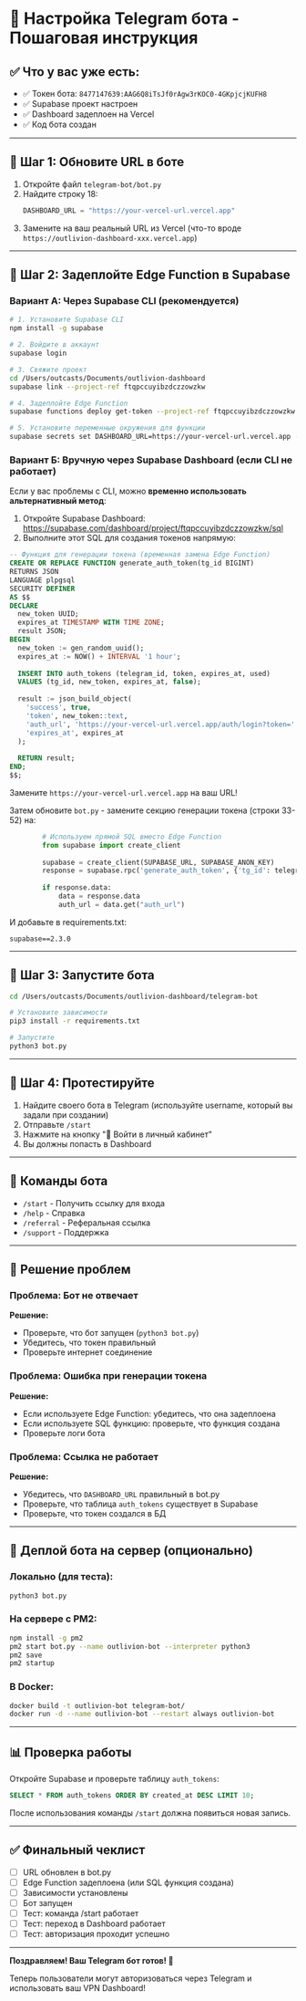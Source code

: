 # 🤖 Настройка Telegram бота - Пошаговая инструкция

## ✅ Что у вас уже есть:

- ✅ Токен бота: `8477147639:AAG6Q8iTsJf0rAgw3rKOC0-4GKpjcjKUFH8`
- ✅ Supabase проект настроен
- ✅ Dashboard задеплоен на Vercel
- ✅ Код бота создан

---

## 📝 Шаг 1: Обновите URL в боте

1. Откройте файл `telegram-bot/bot.py`
2. Найдите строку 18:
   ```python
   DASHBOARD_URL = "https://your-vercel-url.vercel.app"
   ```
3. Замените на ваш реальный URL из Vercel (что-то вроде `https://outlivion-dashboard-xxx.vercel.app`)

---

## 📝 Шаг 2: Задеплойте Edge Function в Supabase

### Вариант А: Через Supabase CLI (рекомендуется)

```bash
# 1. Установите Supabase CLI
npm install -g supabase

# 2. Войдите в аккаунт
supabase login

# 3. Свяжите проект
cd /Users/outcasts/Documents/outlivion-dashboard
supabase link --project-ref ftqpccuyibzdczzowzkw

# 4. Задеплойте Edge Function
supabase functions deploy get-token --project-ref ftqpccuyibzdczzowzkw

# 5. Установите переменные окружения для функции
supabase secrets set DASHBOARD_URL=https://your-vercel-url.vercel.app --project-ref ftqpccuyibzdczzowzkw
```

### Вариант Б: Вручную через Supabase Dashboard (если CLI не работает)

Если у вас проблемы с CLI, можно **временно использовать альтернативный метод**:

1. Откройте Supabase Dashboard: https://supabase.com/dashboard/project/ftqpccuyibzdczzowzkw/sql
2. Выполните этот SQL для создания токенов напрямую:

```sql
-- Функция для генерации токена (временная замена Edge Function)
CREATE OR REPLACE FUNCTION generate_auth_token(tg_id BIGINT)
RETURNS JSON
LANGUAGE plpgsql
SECURITY DEFINER
AS $$
DECLARE
  new_token UUID;
  expires_at TIMESTAMP WITH TIME ZONE;
  result JSON;
BEGIN
  new_token := gen_random_uuid();
  expires_at := NOW() + INTERVAL '1 hour';
  
  INSERT INTO auth_tokens (telegram_id, token, expires_at, used)
  VALUES (tg_id, new_token, expires_at, false);
  
  result := json_build_object(
    'success', true,
    'token', new_token::text,
    'auth_url', 'https://your-vercel-url.vercel.app/auth/login?token=' || new_token::text,
    'expires_at', expires_at
  );
  
  RETURN result;
END;
$$;
```

Замените `https://your-vercel-url.vercel.app` на ваш URL!

Затем обновите `bot.py` - замените секцию генерации токена (строки 33-52) на:

```python
        # Используем прямой SQL вместо Edge Function
        from supabase import create_client
        
        supabase = create_client(SUPABASE_URL, SUPABASE_ANON_KEY)
        response = supabase.rpc('generate_auth_token', {'tg_id': telegram_id}).execute()
        
        if response.data:
            data = response.data
            auth_url = data.get("auth_url")
```

И добавьте в requirements.txt:
```
supabase==2.3.0
```

---

## 📝 Шаг 3: Запустите бота

```bash
cd /Users/outcasts/Documents/outlivion-dashboard/telegram-bot

# Установите зависимости
pip3 install -r requirements.txt

# Запустите
python3 bot.py
```

---

## 🧪 Шаг 4: Протестируйте

1. Найдите своего бота в Telegram (используйте username, который вы задали при создании)
2. Отправьте `/start`
3. Нажмите на кнопку "🔐 Войти в личный кабинет"
4. Вы должны попасть в Dashboard

---

## 🎉 Команды бота

- `/start` - Получить ссылку для входа
- `/help` - Справка
- `/referral` - Реферальная ссылка
- `/support` - Поддержка

---

## 🐛 Решение проблем

### Проблема: Бот не отвечает
**Решение:**
- Проверьте, что бот запущен (`python3 bot.py`)
- Убедитесь, что токен правильный
- Проверьте интернет соединение

### Проблема: Ошибка при генерации токена
**Решение:**
- Если используете Edge Function: убедитесь, что она задеплоена
- Если используете SQL функцию: проверьте, что функция создана
- Проверьте логи бота

### Проблема: Ссылка не работает
**Решение:**
- Убедитесь, что `DASHBOARD_URL` правильный в bot.py
- Проверьте, что таблица `auth_tokens` существует в Supabase
- Проверьте, что токен создался в БД

---

## 🚀 Деплой бота на сервер (опционально)

### Локально (для теста):
```bash
python3 bot.py
```

### На сервере с PM2:
```bash
npm install -g pm2
pm2 start bot.py --name outlivion-bot --interpreter python3
pm2 save
pm2 startup
```

### В Docker:
```bash
docker build -t outlivion-bot telegram-bot/
docker run -d --name outlivion-bot --restart always outlivion-bot
```

---

## 📊 Проверка работы

Откройте Supabase и проверьте таблицу `auth_tokens`:
```sql
SELECT * FROM auth_tokens ORDER BY created_at DESC LIMIT 10;
```

После использования команды `/start` должна появиться новая запись.

---

## ✅ Финальный чеклист

- [ ] URL обновлен в bot.py
- [ ] Edge Function задеплоена (или SQL функция создана)
- [ ] Зависимости установлены
- [ ] Бот запущен
- [ ] Тест: команда /start работает
- [ ] Тест: переход в Dashboard работает
- [ ] Тест: авторизация проходит успешно

---

**Поздравляем! Ваш Telegram бот готов! 🎉**

Теперь пользователи могут авторизоваться через Telegram и использовать ваш VPN Dashboard!

